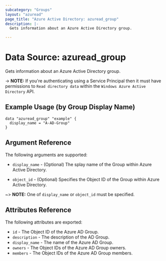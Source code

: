 ```yaml
---
subcategory: "Groups"
layout: "azuread"
page_title: "Azure Active Directory: azuread_group"
description: |-
  Gets information about an Azure Active Directory group.

---
```


# Data Source: azuread_group

Gets information about an Azure Active Directory group.

-> **NOTE:** If you're authenticating using a Service Principal then it must have permissions to `Read directory data` within the `Windows Azure Active Directory` API.

## Example Usage (by Group Display Name)

```hcl
data "azuread_group" "example" {
  display_name = "A-AD-Group"
}
```

## Argument Reference

The following arguments are supported:

* `display_name` - (Optional) The splay name of the Group within Azure Active Directory.

* `object_id` - (Optional) Specifies the Object ID of the Group within Azure Active Directory.

~> **NOTE:** One of `display_name` or `object_id` must be specified.

## Attributes Reference

The following attributes are exported:

* `id` - The Object ID of the Azure AD Group.
* `description` - The description of the AD Group.
* `display_name` - The name of the Azure AD Group.
* `owners` - The Object IDs of the Azure AD Group owners.
* `members` - The Object IDs of the Azure AD Group members.

